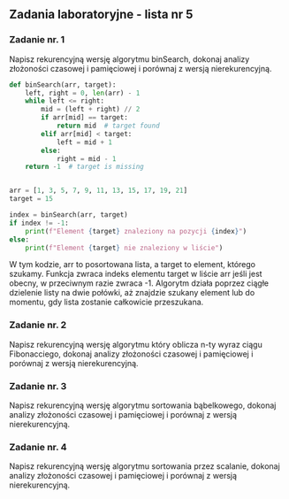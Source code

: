 ## Zadania laboratoryjne - lista nr 5
### Zadanie nr. 1
Napisz rekurencyjną wersję algorytmu binSearch, dokonaj analizy złożoności czasowej i pamięciowej i porównaj z wersją nierekurencyjną.

```python 
def binSearch(arr, target):
    left, right = 0, len(arr) - 1
    while left <= right:
        mid = (left + right) // 2
        if arr[mid] == target:
            return mid  # target found
        elif arr[mid] < target:
            left = mid + 1
        else:
            right = mid - 1
    return -1  # target is missing


arr = [1, 3, 5, 7, 9, 11, 13, 15, 17, 19, 21]
target = 15

index = binSearch(arr, target)
if index != -1:
    print(f"Element {target} znaleziony na pozycji {index}")
else:
    print(f"Element {target} nie znaleziony w liście")
```

W tym kodzie, arr to posortowana lista, a target to element, którego szukamy. Funkcja zwraca indeks elementu target w liście arr jeśli jest obecny, w przeciwnym razie zwraca -1. Algorytm działa poprzez ciągłe dzielenie listy na dwie połówki, aż znajdzie szukany element lub do momentu, gdy lista zostanie całkowicie przeszukana.

### Zadanie nr. 2
Napisz rekurencyjną wersję algorytmu który oblicza n-ty wyraz ciągu Fibonacciego, dokonaj analizy złożoności czasowej i pamięciowej i porównaj z wersją nierekurencyjną.

### Zadanie nr. 3
Napisz rekurencyjną wersję algorytmu sortowania bąbelkowego, dokonaj analizy złożoności czasowej i pamięciowej i porównaj z wersją nierekurencyjną.

### Zadanie nr. 4
Napisz rekurencyjną wersję algorytmu sortowania przez scalanie, dokonaj analizy złożoności czasowej i pamięciowej i porównaj z wersją nierekurencyjną.

